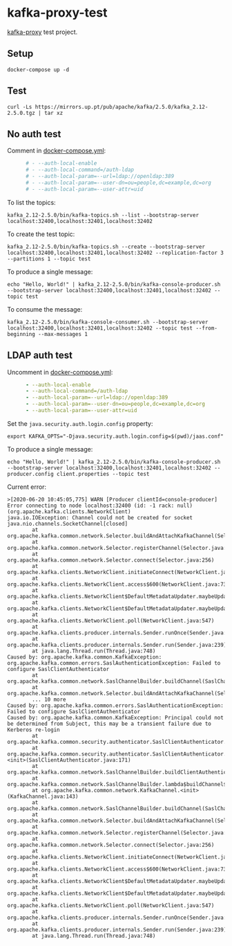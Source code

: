 # kafka-proxy-test

[kafka-proxy](https://github.com/grepplabs/kafka-proxy) test project.

## Setup

`docker-compose up -d`

## Test

`curl -Ls https://mirrors.up.pt/pub/apache/kafka/2.5.0/kafka_2.12-2.5.0.tgz | tar xz`

## No auth test

Comment in [docker-compose.yml](docker-compose.yml):

```yml
      # - --auth-local-enable
      # - --auth-local-command=/auth-ldap
      # - --auth-local-param=--url=ldap://openldap:389
      # - --auth-local-param=--user-dn=ou=people,dc=example,dc=org
      # - --auth-local-param=--user-attr=uid
```

To list the topics:

`kafka_2.12-2.5.0/bin/kafka-topics.sh --list --bootstrap-server localhost:32400,localhost:32401,localhost:32402`

To create the test topic:

`kafka_2.12-2.5.0/bin/kafka-topics.sh --create --bootstrap-server localhost:32400,localhost:32401,localhost:32402 --replication-factor 3 --partitions 1 --topic test`

To produce a single message:

`echo "Hello, World!" | kafka_2.12-2.5.0/bin/kafka-console-producer.sh --bootstrap-server localhost:32400,localhost:32401,localhost:32402 --topic test`

To consume the message:

`kafka_2.12-2.5.0/bin/kafka-console-consumer.sh --bootstrap-server localhost:32400,localhost:32401,localhost:32402 --topic test --from-beginning --max-messages 1`

## LDAP auth test

Uncomment in [docker-compose.yml](docker-compose.yml):

```yml
      - --auth-local-enable
      - --auth-local-command=/auth-ldap
      - --auth-local-param=--url=ldap://openldap:389
      - --auth-local-param=--user-dn=ou=people,dc=example,dc=org
      - --auth-local-param=--user-attr=uid
```

Set the `java.security.auth.login.config` property:

`export KAFKA_OPTS="-Djava.security.auth.login.config=$(pwd)/jaas.conf"`

To produce a single message:

`echo "Hello, World!" | kafka_2.12-2.5.0/bin/kafka-console-producer.sh --bootstrap-server localhost:32400,localhost:32401,localhost:32402 --producer.config client.properties --topic test`

Current error:

```
>[2020-06-20 10:45:05,775] WARN [Producer clientId=console-producer] Error connecting to node localhost:32400 (id: -1 rack: null) (org.apache.kafka.clients.NetworkClient)
java.io.IOException: Channel could not be created for socket java.nio.channels.SocketChannel[closed]
        at org.apache.kafka.common.network.Selector.buildAndAttachKafkaChannel(Selector.java:348)
        at org.apache.kafka.common.network.Selector.registerChannel(Selector.java:329)
        at org.apache.kafka.common.network.Selector.connect(Selector.java:256)
        at org.apache.kafka.clients.NetworkClient.initiateConnect(NetworkClient.java:957)
        at org.apache.kafka.clients.NetworkClient.access$600(NetworkClient.java:73)
        at org.apache.kafka.clients.NetworkClient$DefaultMetadataUpdater.maybeUpdate(NetworkClient.java:1128)
        at org.apache.kafka.clients.NetworkClient$DefaultMetadataUpdater.maybeUpdate(NetworkClient.java:1016)
        at org.apache.kafka.clients.NetworkClient.poll(NetworkClient.java:547)
        at org.apache.kafka.clients.producer.internals.Sender.runOnce(Sender.java:324)
        at org.apache.kafka.clients.producer.internals.Sender.run(Sender.java:239)
        at java.lang.Thread.run(Thread.java:748)
Caused by: org.apache.kafka.common.KafkaException: org.apache.kafka.common.errors.SaslAuthenticationException: Failed to configure SaslClientAuthenticator
        at org.apache.kafka.common.network.SaslChannelBuilder.buildChannel(SaslChannelBuilder.java:228)
        at org.apache.kafka.common.network.Selector.buildAndAttachKafkaChannel(Selector.java:338)
        ... 10 more
Caused by: org.apache.kafka.common.errors.SaslAuthenticationException: Failed to configure SaslClientAuthenticator
Caused by: org.apache.kafka.common.KafkaException: Principal could not be determined from Subject, this may be a transient failure due to Kerberos re-login
        at org.apache.kafka.common.security.authenticator.SaslClientAuthenticator.firstPrincipal(SaslClientAuthenticator.java:579)
        at org.apache.kafka.common.security.authenticator.SaslClientAuthenticator.<init>(SaslClientAuthenticator.java:171)
        at org.apache.kafka.common.network.SaslChannelBuilder.buildClientAuthenticator(SaslChannelBuilder.java:274)
        at org.apache.kafka.common.network.SaslChannelBuilder.lambda$buildChannel$1(SaslChannelBuilder.java:216)
        at org.apache.kafka.common.network.KafkaChannel.<init>(KafkaChannel.java:143)
        at org.apache.kafka.common.network.SaslChannelBuilder.buildChannel(SaslChannelBuilder.java:224)
        at org.apache.kafka.common.network.Selector.buildAndAttachKafkaChannel(Selector.java:338)
        at org.apache.kafka.common.network.Selector.registerChannel(Selector.java:329)
        at org.apache.kafka.common.network.Selector.connect(Selector.java:256)
        at org.apache.kafka.clients.NetworkClient.initiateConnect(NetworkClient.java:957)
        at org.apache.kafka.clients.NetworkClient.access$600(NetworkClient.java:73)
        at org.apache.kafka.clients.NetworkClient$DefaultMetadataUpdater.maybeUpdate(NetworkClient.java:1128)
        at org.apache.kafka.clients.NetworkClient$DefaultMetadataUpdater.maybeUpdate(NetworkClient.java:1016)
        at org.apache.kafka.clients.NetworkClient.poll(NetworkClient.java:547)
        at org.apache.kafka.clients.producer.internals.Sender.runOnce(Sender.java:324)
        at org.apache.kafka.clients.producer.internals.Sender.run(Sender.java:239)
        at java.lang.Thread.run(Thread.java:748)
```
